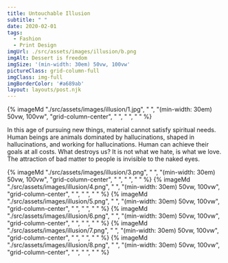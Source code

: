 ```yaml
---
title: Untouchable Illusion
subtitle: " "
date: 2020-02-01
tags:
  - Fashion
  - Print Design
imgUrl: ./src/assets/images/illusion/b.png
imgAlt: Dessert is freedom
imgSize: '(min-width: 30em) 50vw, 100vw'
pictureClass: grid-column-full
imgClass: img-full
imgBorderColor: '#a689ab'
layout: layouts/post.njk
---
```


{% imageMd "./src/assets/images/illusion/1.jpg", " ", "(min-width: 30em) 50vw, 100vw", "grid-column-center", " ", " ", " " %}

In this age of pursuing new things, material
cannot satisfy spiritual needs. Human beings
are animals dominated by hallucinations,
shaped in hallucinations, and working for
hallucinations. Human can achieve
their goals at all costs. What destroys us?
It is not what we hate, is what we love.
The attraction of bad matter to people is
invisible to the naked eyes.

{% imageMd "./src/assets/images/illusion/3.png", " ", "(min-width: 30em) 50vw, 100vw", "grid-column-center", " ", " ", " " %}
{% imageMd "./src/assets/images/illusion/4.png", " ", "(min-width: 30em) 50vw, 100vw", "grid-column-center", " ", " ", " " %}
{% imageMd "./src/assets/images/illusion/5.png", " ", "(min-width: 30em) 50vw, 100vw", "grid-column-center", " ", " ", " " %}
{% imageMd "./src/assets/images/illusion/6.png", " ", "(min-width: 30em) 50vw, 100vw", "grid-column-center", " ", " ", " " %}
{% imageMd "./src/assets/images/illusion/7.png", " ", "(min-width: 30em) 50vw, 100vw", "grid-column-center", " ", " ", " " %}
{% imageMd "./src/assets/images/illusion/8.png", " ", "(min-width: 30em) 50vw, 100vw", "grid-column-center", " ", " ", " " %}
